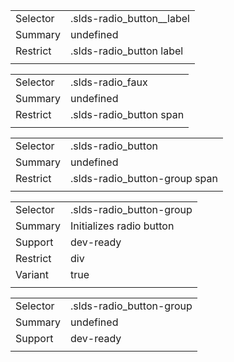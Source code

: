 
|  |  |
|-------|-------|
| Selector | .slds-radio_button__label |
| Summary | undefined |
| Restrict | .slds-radio_button label |
|  |  |


|  |  |
|-------|-------|
| Selector | .slds-radio_faux |
| Summary | undefined |
| Restrict | .slds-radio_button span |
|  |  |


|  |  |
|-------|-------|
| Selector | .slds-radio_button |
| Summary | undefined |
| Restrict | .slds-radio_button-group span |
|  |  |


|  |  |
|-------|-------|
| Selector | .slds-radio_button-group |
| Summary | Initializes radio button |
| Support | dev-ready |
| Restrict | div |
| Variant | true |
|  |  |


|  |  |
|-------|-------|
| Selector | .slds-radio_button-group |
| Summary | undefined |
| Support | dev-ready |
|  |  |

